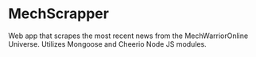 # MechScrapper
Web app that scrapes the most recent news from the MechWarriorOnline Universe. Utilizes Mongoose and Cheerio Node JS modules.
